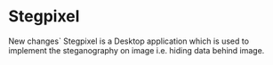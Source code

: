 # Stegpixel
New changes`
Stegpixel is a Desktop application which is used to implement the steganography on image i.e. hiding data behind image.
